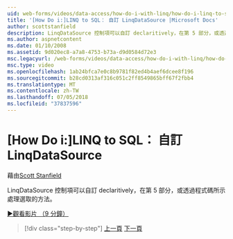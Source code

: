 ```yaml
---
uid: web-forms/videos/data-access/how-do-i-with-linq/how-do-i-linq-to-sql-custom-linqdatasource
title: '[How Do i:]LINQ to SQL： 自訂 LinqDataSource |Microsoft Docs'
author: scottstanfield
description: LinqDataSource 控制項可以自訂 declaritively，在第 5 部分，或透過程式碼所示處理選取的方法。
ms.author: aspnetcontent
ms.date: 01/10/2008
ms.assetid: 9d020ec8-a7a8-4753-b73a-d9d0584d72e3
msc.legacyurl: /web-forms/videos/data-access/how-do-i-with-linq/how-do-i-linq-to-sql-custom-linqdatasource
msc.type: video
ms.openlocfilehash: 1ab24bfca7e0c8b9781f82ed4b4aef6dcee8f196
ms.sourcegitcommit: b28cd0313af316c051c2ff8549865bff67f2fbb4
ms.translationtype: MT
ms.contentlocale: zh-TW
ms.lasthandoff: 07/05/2018
ms.locfileid: "37837596"
---
```

<a name="how-do-i-linq-to-sql-custom-linqdatasource"></a>[How Do i:]LINQ to SQL： 自訂 LinqDataSource
====================
藉由[Scott Stanfield](https://github.com/scottstanfield)

LinqDataSource 控制項可以自訂 declaritively，在第 5 部分，或透過程式碼所示處理選取的方法。

[&#9654;觀看影片 （9 分鐘）](https://channel9.msdn.com/Blogs/ASP-NET-Site-Videos/how-do-i-linq-to-sql-custom-linqdatasource)

> [!div class="step-by-step"]
> [上一頁](how-do-i-linq-to-sql-linqdatasource.md)
> [下一頁](how-do-i-linq-to-sql-using-stored-procedures.md)
